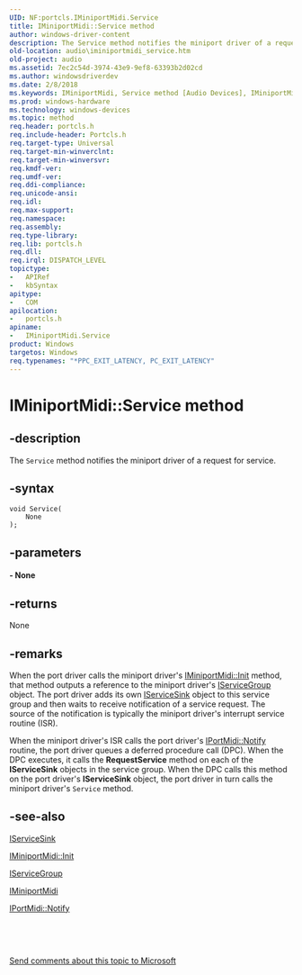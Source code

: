 ```yaml
---
UID: NF:portcls.IMiniportMidi.Service
title: IMiniportMidi::Service method
author: windows-driver-content
description: The Service method notifies the miniport driver of a request for service.
old-location: audio\iminiportmidi_service.htm
old-project: audio
ms.assetid: 7ec2c54d-3974-43e9-9ef8-63393b2d02cd
ms.author: windowsdriverdev
ms.date: 2/8/2018
ms.keywords: IMiniportMidi, Service method [Audio Devices], IMiniportMidi interface, Service, IMiniportMidi::Service, audio.iminiportmidi_service, audmp-routines_e37a9a63-eaeb-4827-b534-4d73dead44fb.xml, Service method [Audio Devices], portcls/IMiniportMidi::Service, IMiniportMidi interface [Audio Devices], Service method
ms.prod: windows-hardware
ms.technology: windows-devices
ms.topic: method
req.header: portcls.h
req.include-header: Portcls.h
req.target-type: Universal
req.target-min-winverclnt: 
req.target-min-winversvr: 
req.kmdf-ver: 
req.umdf-ver: 
req.ddi-compliance: 
req.unicode-ansi: 
req.idl: 
req.max-support: 
req.namespace: 
req.assembly: 
req.type-library: 
req.lib: portcls.h
req.dll: 
req.irql: DISPATCH_LEVEL
topictype:
-	APIRef
-	kbSyntax
apitype:
-	COM
apilocation:
-	portcls.h
apiname:
-	IMiniportMidi.Service
product: Windows
targetos: Windows
req.typenames: "*PPC_EXIT_LATENCY, PC_EXIT_LATENCY"
---
```


# IMiniportMidi::Service method


## -description


The <code>Service</code> method notifies the miniport driver of a request for service.


## -syntax


````
void Service(
    None
);
````


## -parameters






#### - None


## -returns



None




## -remarks



When the port driver calls the miniport driver's <a href="https://msdn.microsoft.com/library/windows/hardware/ff536709">IMiniportMidi::Init</a> method, that method outputs a reference to the miniport driver's <a href="..\portcls\nn-portcls-iservicegroup.md">IServiceGroup</a> object. The port driver adds its own <a href="..\portcls\nn-portcls-iservicesink.md">IServiceSink</a> object to this service group and then waits to receive notification of a service request. The source of the notification is typically the miniport driver's interrupt service routine (ISR).

When the miniport driver's ISR calls the port driver's <a href="https://msdn.microsoft.com/library/windows/hardware/ff536893">IPortMidi::Notify</a> routine, the port driver queues a deferred procedure call (DPC). When the DPC executes, it calls the <b>RequestService</b> method on each of the <b>IServiceSink</b> objects in the service group. When the DPC calls this method on the port driver's <b>IServiceSink</b> object, the port driver in turn calls the miniport driver's <code>Service</code> method. 




## -see-also

<a href="..\portcls\nn-portcls-iservicesink.md">IServiceSink</a>



<a href="https://msdn.microsoft.com/library/windows/hardware/ff536709">IMiniportMidi::Init</a>



<a href="..\portcls\nn-portcls-iservicegroup.md">IServiceGroup</a>



<a href="..\portcls\nn-portcls-iminiportmidi.md">IMiniportMidi</a>



<a href="https://msdn.microsoft.com/library/windows/hardware/ff536893">IPortMidi::Notify</a>



 

 

<a href="mailto:wsddocfb@microsoft.com?subject=Documentation%20feedback [audio\audio]:%20IMiniportMidi::Service method%20 RELEASE:%20(2/8/2018)&amp;body=%0A%0APRIVACY STATEMENT%0A%0AWe use your feedback to improve the documentation. We don't use your email address for any other purpose, and we'll remove your email address from our system after the issue that you're reporting is fixed. While we're working to fix this issue, we might send you an email message to ask for more info. Later, we might also send you an email message to let you know that we've addressed your feedback.%0A%0AFor more info about Microsoft's privacy policy, see http://privacy.microsoft.com/en-us/default.aspx." title="Send comments about this topic to Microsoft">Send comments about this topic to Microsoft</a>

